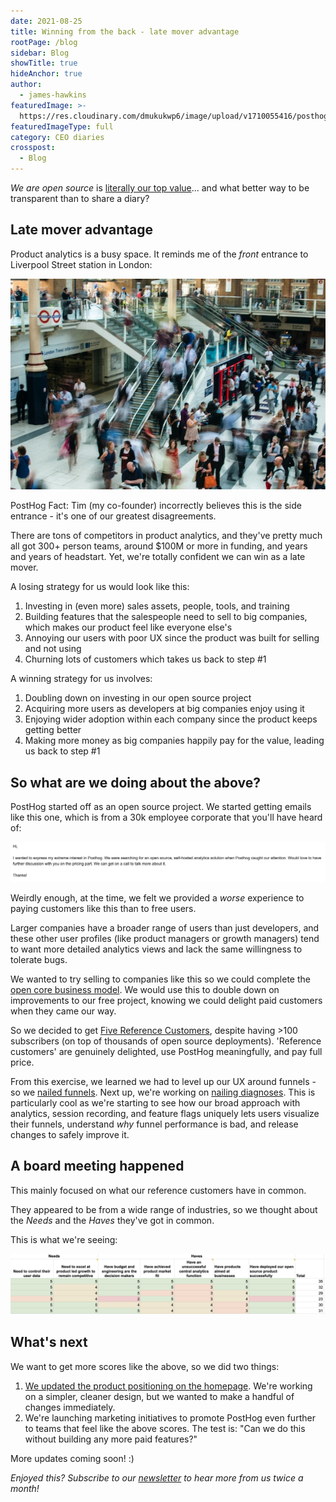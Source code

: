 ```yaml
---
date: 2021-08-25
title: Winning from the back - late mover advantage
rootPage: /blog
sidebar: Blog
showTitle: true
hideAnchor: true
author:
  - james-hawkins
featuredImage: >-
  https://res.cloudinary.com/dmukukwp6/image/upload/v1710055416/posthog.com/contents/images/blog/posthog-ceo-diary-blog.png
featuredImageType: full
category: CEO diaries
crosspost:
  - Blog
---
```


_We are open source_ is [literally our top value](../handbook/company/values)... and what better way to be transparent than to share a diary?

## Late mover advantage

Product analytics is a busy space. It reminds me of the _front_ entrance to Liverpool Street station in London:

![Liverpool Street Front Entrance - lots of people](../images/blog/CEO-diary-1/liverpool-st-station.jpg)

PostHog Fact: Tim (my co-founder) incorrectly believes this is the side entrance - it's one of our greatest disagreements.

There are tons of competitors in product analytics, and they've pretty much all got 300+ person teams, around $100M or more in funding, and years and years of headstart. Yet, we're totally confident we can win as a late mover.

A losing strategy for us would look like this:

1. Investing in (even more) sales assets, people, tools, and training
2. Building features that the salespeople need to sell to big companies, which makes our product feel like everyone else's
3. Annoying our users with poor UX since the product was built for selling and not using
4. Churning lots of customers which takes us back to step #1

A winning strategy for us involves:

1. Doubling down on investing in our open source project
2. Acquiring more users as developers at big companies enjoy using it
3. Enjoying wider adoption within each company since the product keeps getting better
4. Making more money as big companies happily pay for the value, leading us back to step #1 

## So what are we doing about the above?

PostHog started off as an open source project. We started getting emails like this one, which is from a 30k employee corporate that you'll have heard of:

![An email from a potential customer saying they have extreme interest](../images/blog/CEO-diary-1/extreme-interest.jpg)

Weirdly enough, at the time, we felt we provided a _worse_ experience to paying customers like this than to free users.

Larger companies have a broader range of users than just developers, and these other user profiles (like product managers or growth managers) tend to want more detailed analytics views and lack the same willingness to tolerate bugs.

We wanted to try selling to companies like this so we could complete the [open core business model](open-source-business-models). We would use this to double down on improvements to our free project, knowing we could delight paid customers when they came our way.

So we decided to get [Five Reference Customers](../handbook/strategy/overview), despite having >100 subscribers (on top of thousands of open source deployments). 'Reference customers' are genuinely delighted, use PostHog meaningfully, and pay full price.

From this exercise, we learned we had to level up our UX around funnels - so we [nailed funnels](new-vp-nailing-funnels). Next up, we're working on [nailing diagnoses](../handbook/strategy/roadmap). This is particularly cool as we're starting to see how our broad approach with analytics, session recording, and feature flags uniquely lets users visualize their funnels, understand _why_ funnel performance is bad, and release changes to safely improve it.

## A board meeting happened

This mainly focused on what our reference customers have in common.

They appeared to be from a wide range of industries, so we thought about the _Needs_ and the _Haves_ they've got in common. 

This is what we're seeing:

![Customer problems they have in common](../images/blog/CEO-diary-1/customer-dna.jpg)

## What's next

We want to get more scores like the above, so we did two things:

1. [We updated the product positioning on the homepage](https://github.com/PostHog/posthog.com/pull/1810). We're working on a simpler, cleaner design, but we wanted to make a handful of changes immediately.
1. We're launching marketing initiatives to promote PostHog even further to teams that feel like the above scores. The test is: "Can we do this without building any more paid features?"

More updates coming soon! :)

_Enjoyed this? Subscribe to our [newsletter](https://newsletter.posthog.com/subscribe) to hear more from us twice a month!_
